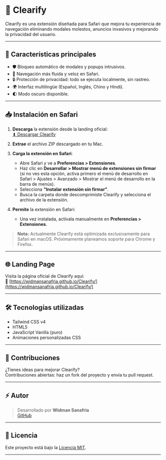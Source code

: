# 🚀 Clearify

Clearify es una extensión diseñada para Safari que mejora tu experiencia de navegación eliminando modales molestos, anuncios invasivos y mejorando la privacidad del usuario.

---

## 🌟 Características principales

- 🛡️ Bloqueo automático de modales y popups intrusivos.
- 🚀 Navegación más fluida y veloz en Safari.
- 🔒 Protección de privacidad: todo se ejecuta localmente, sin rastreo.
- 🌍 Interfaz multilingüe (Español, Inglés, Chino y Hindi).
- 🌓 Modo oscuro disponible.

---

## 📥 Instalación en Safari

1. **Descarga** la extensión desde la landing oficial:  
   [⬇ Descargar Clearify](https://widmansanafria.github.io/Clearify/Clearify_Extension_v1.zip)

2. **Extrae** el archivo ZIP descargado en tu Mac.

3. **Carga la extensión en Safari**:
   - Abre Safari y ve a **Preferencias > Extensiones**.
   - Haz clic en **Desarrollar > Mostrar menú de extensiones sin firmar** (si no ves esta opción, activa primero el menú de desarrollo en Safari > Ajustes > Avanzado > Mostrar el menú de desarrollo en la barra de menús).
   - Selecciona **"Instalar extensión sin firmar"**.
   - Busca la carpeta donde descomprimiste Clearify y selecciona el archivo de la extensión.

4. **Permite** la extensión en Safari:
   - Una vez instalada, actívala manualmente en **Preferencias > Extensiones**.

> **Nota:** Actualmente Clearify está optimizada exclusivamente para Safari en macOS. Próximamente planeamos soporte para Chrome y Firefox.

---

## 🌐 Landing Page

Visita la página oficial de Clearify aquí:  
🔗 [https://widmansanafria.github.io/Clearify/](https://widmansanafria.github.io/Clearify/)

---

## 🛠️ Tecnologías utilizadas

- Tailwind CSS v4
- HTML5
- JavaScript Vanilla (puro)
- Animaciones personalizadas CSS

---

## 🤝 Contribuciones

¿Tienes ideas para mejorar Clearify?  
Contribuciones abiertas: haz un fork del proyecto y envía tu pull request.

---

## ⚡ Autor

> Desarrollado por **Widman Sanafria**  
> [GitHub](https://github.com/WidmanSanafria)

---

## 📄 Licencia

Este proyecto está bajo la [Licencia MIT](LICENSE).

---
